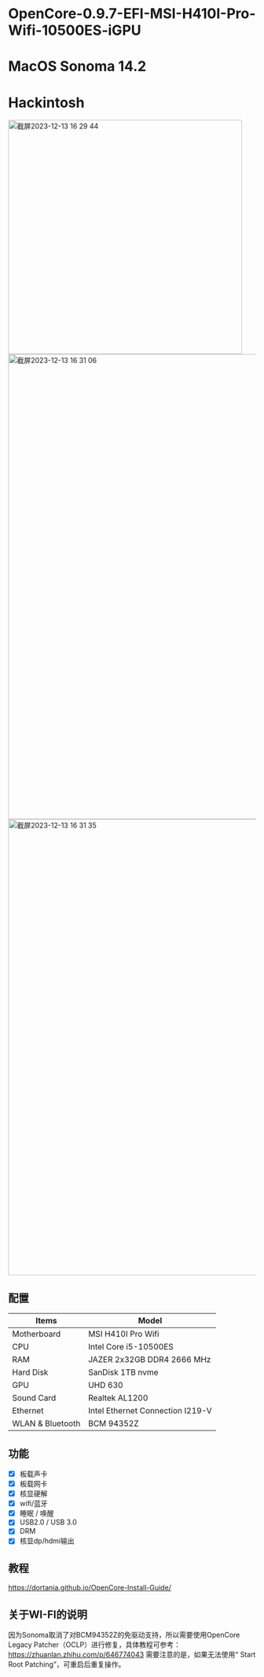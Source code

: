 # OpenCore-0.9.7-EFI-MSI-H410I-Pro-Wifi-10500ES-iGPU
# MacOS Sonoma 14.2
# Hackintosh

<img width="476" alt="截屏2023-12-13 16 29 44" src="https://github.com/vlazhuv/OpenCore-0.9.7-EFI-MSI-H410I-Pro-Wifi-10500ES-iGPU/assets/47969038/3f9d598a-6ae3-4d59-a3c8-5626d2df3a9c">
<img width="945" alt="截屏2023-12-13 16 31 06" src="https://github.com/vlazhuv/OpenCore-0.9.7-EFI-MSI-H410I-Pro-Wifi-10500ES-iGPU/assets/47969038/7b0bcdeb-e132-4127-aa93-0be8052e810d">
<img width="927" alt="截屏2023-12-13 16 31 35" src="https://github.com/vlazhuv/OpenCore-0.9.7-EFI-MSI-H410I-Pro-Wifi-10500ES-iGPU/assets/47969038/c172d6dc-fab4-4d95-aee4-c97b4597917e">

## 配置

| Items       | Model               |
| ----------- | ------------------- |
| Motherboard | MSI H410I Pro Wifi |
| CPU         | Intel Core i5-10500ES |
| RAM         | JAZER 2x32GB DDR4 2666 MHz |
| Hard Disk   | SanDisk 1TB nvme        |
| GPU         | UHD 630             |
| Sound Card  | Realtek AL1200      |
| Ethernet    | Intel Ethernet Connection I219-V |
| WLAN & Bluetooth        | BCM 94352Z |


## 功能
- [x] 板载声卡
- [x] 板载网卡
- [x] 核显硬解
- [x] wifi/蓝牙
- [x] 睡眠 / 唤醒
- [x] USB2.0 / USB 3.0
- [x] DRM
- [x] 核显dp/hdmi输出

## 教程
https://dortania.github.io/OpenCore-Install-Guide/

## 关于WI-FI的说明
因为Sonoma取消了对BCM94352Z的免驱动支持，所以需要使用OpenCore Legacy Patcher（OCLP）进行修复，具体教程可参考：
https://zhuanlan.zhihu.com/p/646774043
需要注意的是，如果无法使用“ Start Root Patching”，可重启后重复操作。
